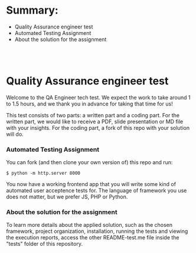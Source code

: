 # Summary:

  -  Quality Assurance engineer test
  -  Automated Testing Assignment
  -  About the solution for the assignment

\
&nbsp;


# Quality Assurance engineer test
Welcome to the QA Engineer tech test. We expect the work to take around 1 to 1.5 hours, and we thank
you in advance for taking that time for us!

This test consists of two parts: a written part and a coding part. For the written part, we would
like to receive a PDF, slide presentation or MD file with your insights. For the coding part, a fork of this repo with
your solution will do.

### Automated Testing Assignment
You can fork (and then clone your own version of) this repo and run:

```
$ python -m http.server 8000
```

You now have a working frontend app that you will write some kind of automated user acceptence tests for.
The language of framework you use does not matter, but we prefer JS, PHP or Python.

### About the solution for the assignment
To learn more details about the applied solution, such as the chosen framework, project organization, installation, running the tests and viewing the execution reports, access the other README-test.me file inside the "tests" folder of this repository.
